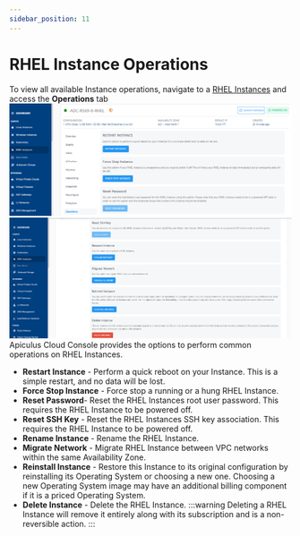 ```yaml
---
sidebar_position: 11
---
```

# RHEL Instance Operations

To view all available Instance operations, navigate to a [RHEL Instances](AboutRHELInstances.md) and access the **Operations** tab 
![RHEL Instance Operations](img/Operations1.png)
![RHEL Instance Operations](img/Operations2.png)
Apiculus Cloud Console provides the options to perform common operations on RHEL Instances.

- **Restart Instance** - Perform a quick reboot on your Instance. This is a simple restart, and no data will be lost.
- **Force Stop Instance** - Force stop a running or a hung RHEL Instance.
- **Reset Password**- Reset the RHEL Instances root user password. This requires the RHEL Instance to be powered off.
- **Reset SSH Key** - Reset the RHEL Instances SSH key association. This requires the RHEL Instance to be powered off.
- **Rename Instance** - Rename the RHEL Instance.
- **Migrate Network** - Migrate RHEL Instance between VPC networks within the same Availability Zone.
- **Reinstall Instance** - Restore this Instance to its original configuration by reinstalling its Operating System or choosing a new one. Choosing a new Operating System image may have an additional billing component if it is a priced Operating System. 
- **Delete Instance** - Delete the RHEL Instance. 
  :::warning
  Deleting a RHEL Instance will remove it entirely along with its subscription and is a non-reversible action.
  :::
